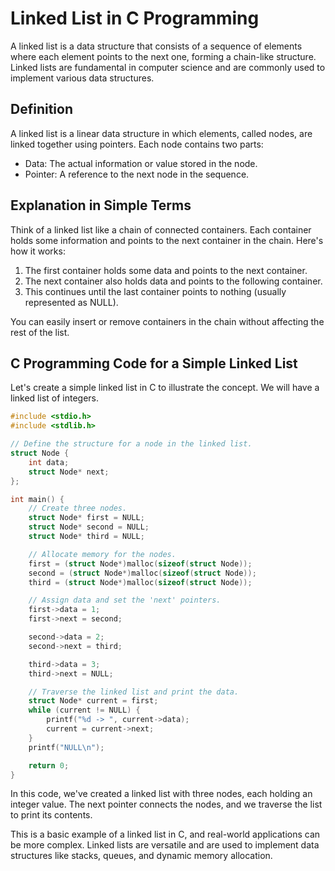 # Linked List in C Programming

A linked list is a data structure that consists of a sequence of elements where each element points to the next one, forming a chain-like structure. Linked lists are fundamental in computer science and are commonly used to implement various data structures.

## Definition

A linked list is a linear data structure in which elements, called nodes, are linked together using pointers. Each node contains two parts:
- Data: The actual information or value stored in the node.
- Pointer: A reference to the next node in the sequence.

## Explanation in Simple Terms

Think of a linked list like a chain of connected containers. Each container holds some information and points to the next container in the chain. Here's how it works:

1. The first container holds some data and points to the next container.
2. The next container also holds data and points to the following container.
3. This continues until the last container points to nothing (usually represented as NULL).

You can easily insert or remove containers in the chain without affecting the rest of the list.

## C Programming Code for a Simple Linked List

Let's create a simple linked list in C to illustrate the concept. We will have a linked list of integers.

```c
#include <stdio.h>
#include <stdlib.h>

// Define the structure for a node in the linked list.
struct Node {
    int data;
    struct Node* next;
};

int main() {
    // Create three nodes.
    struct Node* first = NULL;
    struct Node* second = NULL;
    struct Node* third = NULL;

    // Allocate memory for the nodes.
    first = (struct Node*)malloc(sizeof(struct Node));
    second = (struct Node*)malloc(sizeof(struct Node));
    third = (struct Node*)malloc(sizeof(struct Node));

    // Assign data and set the 'next' pointers.
    first->data = 1;
    first->next = second;

    second->data = 2;
    second->next = third;

    third->data = 3;
    third->next = NULL;

    // Traverse the linked list and print the data.
    struct Node* current = first;
    while (current != NULL) {
        printf("%d -> ", current->data);
        current = current->next;
    }
    printf("NULL\n");

    return 0;
}
```
In this code, we've created a linked list with three nodes, each holding an integer value. The next pointer connects the nodes, and we traverse the list to print its contents.

This is a basic example of a linked list in C, and real-world applications can be more complex. Linked lists are versatile and are used to implement data structures like stacks, queues, and dynamic memory allocation.
